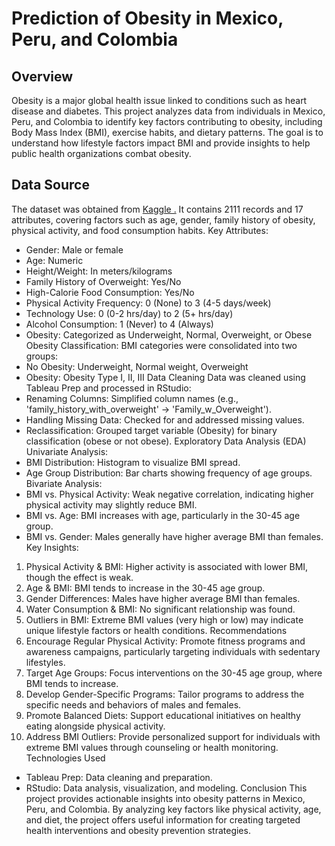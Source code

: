 # Prediction of Obesity in Mexico, Peru, and Colombia

## Overview
Obesity is a major global health issue linked to conditions such as heart disease and diabetes. This project analyzes data from individuals in Mexico, Peru, and Colombia to identify key factors contributing to obesity, including Body Mass Index (BMI), exercise habits, and dietary patterns. The goal is to understand how lifestyle factors impact BMI and provide insights to help public health organizations combat obesity.
## Data Source
The dataset was obtained from [Kaggle .](https://www.kaggle.com/datasets/fatemehmehrparvar/obesity-levels) It contains 2111 records and 17 attributes, covering factors such as age, gender, family history of obesity, physical activity, and food consumption habits.
Key Attributes:
- Gender: Male or female
- Age: Numeric
- Height/Weight: In meters/kilograms
- Family History of Overweight: Yes/No
- High-Calorie Food Consumption: Yes/No
- Physical Activity Frequency: 0 (None) to 3 (4-5 days/week)
- Technology Use: 0 (0-2 hrs/day) to 2 (5+ hrs/day)
- Alcohol Consumption: 1 (Never) to 4 (Always)
- Obesity: Categorized as Underweight, Normal, Overweight, or Obese
Obesity Classification:
BMI categories were consolidated into two groups:
- No Obesity: Underweight, Normal weight, Overweight
- Obesity: Obesity Type I, II, III
Data Cleaning
Data was cleaned using Tableau Prep and processed in RStudio:
- Renaming Columns: Simplified column names (e.g., 'family_history_with_overweight' → 'Family_w_Overweight').
- Handling Missing Data: Checked for and addressed missing values.
- Reclassification: Grouped target variable (Obesity) for binary classification (obese or not obese).
Exploratory Data Analysis (EDA)
Univariate Analysis:
- BMI Distribution: Histogram to visualize BMI spread.
- Age Group Distribution: Bar charts showing frequency of age groups.
Bivariate Analysis:
- BMI vs. Physical Activity: Weak negative correlation, indicating higher physical activity may slightly reduce BMI.
- BMI vs. Age: BMI increases with age, particularly in the 30-45 age group.
- BMI vs. Gender: Males generally have higher average BMI than females.
Key Insights:
1. Physical Activity & BMI: Higher activity is associated with lower BMI, though the effect is weak.
2. Age & BMI: BMI tends to increase in the 30-45 age group.
3. Gender Differences: Males have higher average BMI than females.
4. Water Consumption & BMI: No significant relationship was found.
5. Outliers in BMI: Extreme BMI values (very high or low) may indicate unique lifestyle factors or health conditions.
Recommendations
1. Encourage Regular Physical Activity: Promote fitness programs and awareness campaigns, particularly targeting individuals with sedentary lifestyles.
2. Target Age Groups: Focus interventions on the 30-45 age group, where BMI tends to increase.
3. Develop Gender-Specific Programs: Tailor programs to address the specific needs and behaviors of males and females.
4. Promote Balanced Diets: Support educational initiatives on healthy eating alongside physical activity.
5. Address BMI Outliers: Provide personalized support for individuals with extreme BMI values through counseling or health monitoring.
Technologies Used
- Tableau Prep: Data cleaning and preparation.
- RStudio: Data analysis, visualization, and modeling.
Conclusion
This project provides actionable insights into obesity patterns in Mexico, Peru, and Colombia. By analyzing key factors like physical activity, age, and diet, the project offers useful information for creating targeted health interventions and obesity prevention strategies.
